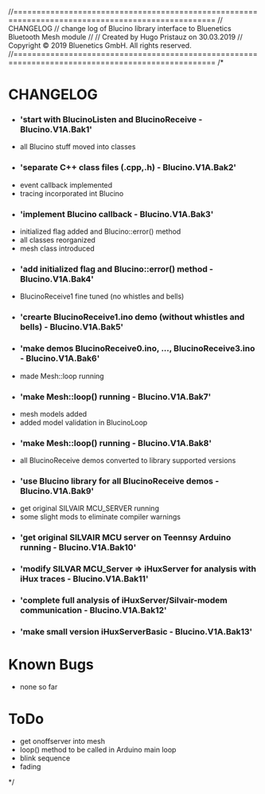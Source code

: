 //==================================================================================================
//  CHANGELOG
//  change log of Blucino library interface to Bluenetics Bluetooth Mesh module
//
//  Created by Hugo Pristauz on 30.03.2019
//  Copyright © 2019 Bluenetics GmbH. All rights reserved.
//==================================================================================================
/*

CHANGELOG
=========
- ### 'start with BlucinoListen and BlucinoReceive - Blucino.V1A.Bak1'
- all Blucino stuff moved into classes
- ### 'separate C++ class files (.cpp,.h) - Blucino.V1A.Bak2'
- event callback implemented
- tracing incorporated int Blucino
- ### 'implement Blucino callback - Blucino.V1A.Bak3'
- initialized flag added and Blucino::error() method
- all classes reorganized
- mesh class introduced
- ### 'add initialized flag and Blucino::error() method - Blucino.V1A.Bak4'
- BlucinoReceive1 fine tuned (no whistles and bells)
- ### 'crearte BlucinoReceive1.ino demo (without whistles and bells) - Blucino.V1A.Bak5'
- ### 'make demos BlucinoReceive0.ino, ..., BlucinoReceive3.ino - Blucino.V1A.Bak6'
- made Mesh::loop running
- ### 'make Mesh::loop() running - Blucino.V1A.Bak7'
- mesh models added
- added model validation in BlucinoLoop
- ### 'make Mesh::loop() running - Blucino.V1A.Bak8'
- all BlucinoReceive<n> demos converted to library supported versions
- ### 'use Blucino library for all BlucinoReceive<n> demos - Blucino.V1A.Bak9'
- get original SILVAIR MCU_SERVER running
- some slight mods to eliminate compiler warnings
- ### 'get original SILVAIR MCU server on Teennsy Arduino running - Blucino.V1A.Bak10'
- ### 'modify SILVAR MCU_Server => iHuxServer for analysis with iHux traces - Blucino.V1A.Bak11'
- ### 'complete full analysis of iHuxServer/Silvair-modem communication - Blucino.V1A.Bak12'
- ### 'make small version iHuxServerBasic - Blucino.V1A.Bak13'

Known Bugs
==========
- none so far


ToDo
====
- get onoffserver into mesh
- loop() method to be called in Arduino main loop
- blink sequence
- fading

*/
